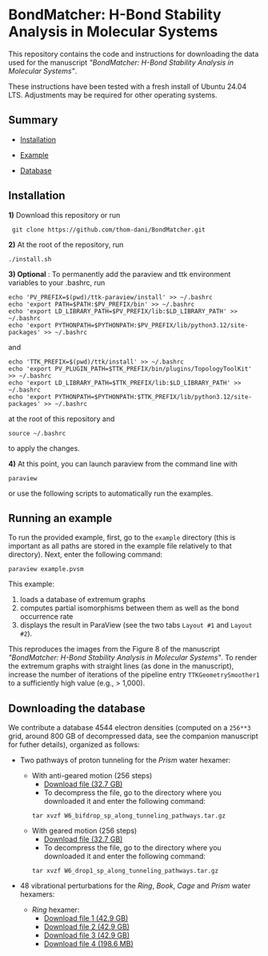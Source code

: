 # BondMatcher: H-Bond Stability Analysis in Molecular Systems

This repository contains the code and instructions for downloading the data used for the manuscript *"BondMatcher: H-Bond Stability Analysis in Molecular Systems"*.

These instructions have been tested with a fresh install of Ubuntu 24.04 LTS. Adjustments may be required for other operating systems.

## Summary

- [Installation](#installation)

- [Example](#running-an-example)

- [Database](#downloading-the-database)

## Installation

**1)** Download this repository  or run
   
```
 git clone https://github.com/thom-dani/BondMatcher.git
```

**2)** At the root of the repository, run

```
./install.sh
```

**3) Optional** : To permanently add the paraview and ttk environment variables to your .bashrc, run
```
echo 'PV_PREFIX=$(pwd)/ttk-paraview/install' >> ~/.bashrc
echo 'export PATH=$PATH:$PV_PREFIX/bin' >> ~/.bashrc
echo 'export LD_LIBRARY_PATH=$PV_PREFIX/lib:$LD_LIBRARY_PATH' >> ~/.bashrc
echo 'export PYTHONPATH=$PYTHONPATH:$PV_PREFIX/lib/python3.12/site-packages' >> ~/.bashrc
```
and 
```
echo 'TTK_PREFIX=$(pwd)/ttk/install' >> ~/.bashrc
echo 'export PV_PLUGIN_PATH=$TTK_PREFIX/bin/plugins/TopologyToolKit' >> ~/.bashrc
echo 'export LD_LIBRARY_PATH=$TTK_PREFIX/lib:$LD_LIBRARY_PATH' >> ~/.bashrc
echo 'export PYTHONPATH=$PYTHONPATH:$TTK_PREFIX/lib/python3.12/site-packages' >> ~/.bashrc
```
at the root of this repository and 
```
source ~/.bashrc
```
to apply the changes.


**4)** At this point, you can launch paraview from the command line with 

```
paraview
```
or use the following scripts to automatically run the examples.

## Running an example
To run the provided example, first, go to the `example` directory (this is important as all paths are stored in the example file relatively to that directory).
Next, enter the following command:
```
paraview example.pvsm
```
This example:
1. loads a database of extremum graphs
2. computes partial isomorphisms between them as well as the bond occurrence rate
3. displays the result in ParaView (see the two tabs `Layout #1` and `Layout #2`).


This reproduces the images from the Figure 8 of the manuscript *"BondMatcher: H-Bond Stability Analysis in Molecular Systems"*. To render the extremum graphs with straight lines (as done in the manuscript), increase the number of iterations of the pipeline entry `TTKGeometrySmoother1` to a sufficiently high value (e.g., > 1,000).

## Downloading the database
We contribute a database 4544 electron densities (computed on a `256**3` grid,
around 800 GB of decompressed data, see the companion manuscript for futher details), organized as follows:

- Two pathways of proton tunneling for the *Prism* water hexamer:
  - With anti-geared motion (256 steps)
    - [Download file (32.7 GB)](https://zenodo.org/records/14909099/files/W6_bifdrop_sp_along_tunneling_pathways.tar.gz)
    - To decompress the file, go to the directory where you downloaded it and enter the following command:
    ```
    tar xvzf W6_bifdrop_sp_along_tunneling_pathways.tar.gz
    ```
  - With geared motion (256 steps)
    - [Download file (32.7 GB)](https://zenodo.org/records/14909089/files/W6_drop1_sp_along_tunneling_pathways.tar.gz)
    - To decompress the file, go to the directory where you downloaded it and enter the following command:
    ```
    tar xvzf W6_drop1_sp_along_tunneling_pathways.tar.gz
    ```

- 48 vibrational perturbations for the *Ring*, *Book*, *Cage* and *Prism* water hexamers:
  - *Ring* hexamer:
    - [Download file 1 (42.9 GB)](https://zenodo.org/records/14911658/files/W6_ring_refined_DFT_ScaledRange4.0_Ngeoms21.tar.gz.partaa)
    - [Download file 2 (42.9 GB)](https://zenodo.org/records/14911654/files/W6_ring_refined_DFT_ScaledRange4.0_Ngeoms21.tar.gz.partab)
    - [Download file 3 (42.9 GB)](https://zenodo.org/records/14911650/files/W6_ring_refined_DFT_ScaledRange4.0_Ngeoms21.tar.gz.partac)
    - [Download file 4 (198.6 MB)](https://zenodo.org/records/14911646/files/W6_ring_refined_DFT_ScaledRange4.0_Ngeoms21.tar.gz.partad)
